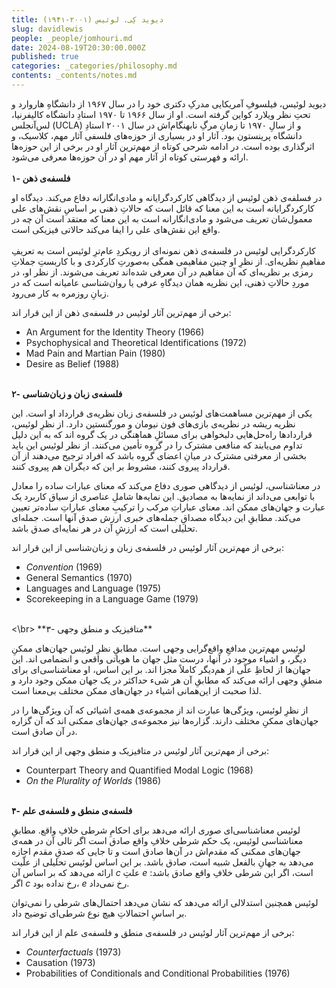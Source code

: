 ```yaml
---
title: دیوید کِی. لوئیس (۲۰۰۱-۱۹۴۱)
slug: davidlewis
people: _people/jomhouri.md
date: 2024-08-19T20:30:00.000Z
published: true
categories: _categories/philosophy.md
contents: _contents/notes.md
---
```




دیوید لوئیس، فیلسوفِ آمریکایی مدرکِ دکتری خود را در سال ۱۹۶۷ از دانشگاهِ هاروارد و تحتِ نظر ویلارد کواین گرفته است. او از سال ۱۹۶۶ تا ۱۹۷۰ استادِ دانشگاه کالیفرنیا، لس‌آنجلس (UCLA) و از سالِ ۱۹۷۰ تا زمانِ مرگِ نابهنگام‌اش در سال ۲۰۰۱ استادِ دانشگاه پرینستون بود. آثار او در بسیاری از حوزه‌های فلسفی آثار مهم، کلاسیک، و اثرگذاری بوده است. در ادامه شرحی کوتاه از مهم‌ترین آثار او در برخی از این حوزه‌ها ارائه  و فهرستی کوتاه از آثار مهم او در آن حوزه‌ها معرفی می‌شود. 
<br> <br>
**۱- فلسفه‌ی ذهن**

در فسلفه‌ی ذهن لوئیس از دیدگاهی کارکردگرایانه و مادی‌انگارانه دفاع می‌کند. دیدگاه او کارکردگرایانه است به این معنا که قائل است که حالاتِ ذهنی بر اساسِ نقش‌های علی معمول‌شان تعریف می‌شود و مادی‌انگارانه است به این معنا که معتقد است آن چه در واقع این نقش‌های علی را ایفا می‌کند حالاتی فیزیکی است.
<br> <br> 
کارکردگرایی لوئیس در فلسفه‌ی ذهن نمونه‌ای از رویکردِ عام‌ترِ لوئیس است به تعریفِ مفاهیمِ نظریه‌ای. از نظرِ او چنین مفاهیمی همگی به‌صورتِ کارکردی و با کاربستِ جملاتِ رمزی بر نظریه‌ای که آن مفاهیم در آن معرفی شده‌اند تعریف می‌شوند. از نظر او، در موردِ حالاتِ ذهنی، این نظریه همان دیدگاهِ عرفی یا روان‌شناسی عامیانه است که در زبانِ روزمره به کار می‌رود. 

برخی از مهم‌ترین آثار لوئیس در فلسفه‌ی ذهن از این قرار اند:

- An Argument for the Identity Theory (1966) 
- Psychophysical and Theoretical Identifications (1972) 
- Mad Pain and Martian Pain (1980) 
- Desire as Belief (1988)
<br> <br>

**۲- فلسفه‌ی زبان و زبان‌شناسی**
  
یکی از مهم‌ترین مساهمت‌های لوئیس در فلسفه‌ی زبان نظریه‌ی قرارداد او است. این نظریه ریشه در نظریه‌ی باز‌ی‌های فون نیومان و مورگنستین دارد. از نظرِ لوئیس، قراردادها راه‌حل‌هایی دلبخواهی برای مسائلِ هماهنگی در یک گروه‌ اند که به این دلیل تداوم می‌یابند که منافعی مشترک را در گروه تأمین می‌کنند. از نظر لوئیس این باید بخشی از معرفتی مشترک در میانِ اعضای گروه باشد که افراد ترجیح می‌دهند از آن قرارداد پیروی کنند، مشروط بر این که دیگران هم پیروی کنند. 

در معناشناسی، لوئیس از دیدگاهی صوری دفاع می‌کند که معنای عبارات ساده را معادل با توابعی می‌داند از نمایه‌ها به مصادیق. این نمایه‌ها شاملِ عناصری از سیاق کاربرد یک عبارت و جهان‌های ممکن اند. معنای عباراتِ مرکب را ترکیبِ معنای عباراتِ ساده‌تر تعیین می‌کند. مطابقِ این دیدگاه مصداقِ جمله‌های خبری ارزش صدق آنها است. جمله‌ای تحلیلی است که ارزشِ آن در هر نمایه‌ای صدق باشد. 

برخی از مهم‌ترین آثار لوئیس در فلسفه‌ی زبان و زبان‌شناسی از این قرار اند:

<ul dir="ltr">
<li> <i>Convention</i> (1969) </li>
<li> General Semantics (1970)</li>  
<li> Languages and Language (1975)</li>
<li> Scorekeeping in a Language Game (1979)</li>
</ul>
<br><\br>
**۳- متافیزیک و منطق وجهی**

لوئیس مهم‌ترین مدافعِ واقع‌گرایی وجهی است. مطابقِ نظرِ لوئیس جهان‌های ممکنِ دیگر، و اشیاء موجود در آنها، درست مثل جهان ما هویاتی واقعی و انضمامی اند. این جهان‌ها از لحاظِ علّی از هم‌دیگر کاملاً مجزا اند. بر این اساس، او معناشناسی‌ای برای منطقِ وجهی ارائه‌ می‌کند که مطابقِ آن هر شیء حداکثر در یک جهان ممکن وجود دارد و لذا صحبت از این‌همانی اشیاء در جهان‌های ممکن مختلف بی‌معنا است. 

از نظرِ لوئیس، ویژگی‌ها عبارت اند از مجموعه‌ی همه‌ی اشیائی که آن ویژگی‌ها را در جهان‌های ممکنِ مختلف دارند. گزاره‌ها نیز مجموعه‌ی جها‌ن‌های ممکنی اند که آن گزاره در آن صادق است. 

برخی از مهم‌ترین آثار لوئیس در متافیزیک و منطق وجهی از این قرار اند:
     
- Counterpart Theory and Quantified Modal Logic (1968) 
- _On the Plurality of Worlds_ (1986)
<br> <br>

**۴- فلسفه‌ی منطق و فلسفه‌ی علم**

لوئیس معناشناسی‌ای صوری ارائه می‌دهد برای احکامِ شرطی خلافِ واقع. مطابقِ معناشناسی لوئیس، یک حکم شرطی خلافِ واقع صادق است اگر تالی آن در همه‌ی جهان‌های ممکنی که مقدم‌اش در آن‌ها صادق است و تا جایی که صدقِ مقدم اجازه می‌دهد به جهانِ بالفعل شبیه است، صادق باشد. بر این اساس لوئیس تحلیلی از علّیت ارائه می‌دهد که بر اساس آن *c* علتِ *e* است، اگر این شرطی خلافِ واقع صادق باشد: اگر *c‌* رخ نداده بود، *e* رخ نمی‌داد. 

لوئیس همچنین استدلالی ارائه می‌دهد که نشان می‌دهد احتمال‌های شرطی را نمی‌توان بر اساسِ احتمالاتِ هیچ نوع شرطی‌ای توضیح داد. 

برخی از مهم‌ترین آثار لوئیس در فلسفه‌ی منطق و فلسفه‌ی علم از این قرار اند:

- _Counterfactuals_ (1973) 
- Causation (1973) 
- Probabilities of  Conditionals and Conditional Probabilities (1976)
